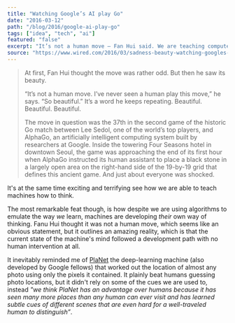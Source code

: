 ```yaml
---
title: "Watching Google’s AI play Go"
date: "2016-03-12"
path: "/blog/2016/google-ai-play-go"
tags: ["idea", "tech", "ai"]
featured: "false"
excerpt: "It’s not a human move — Fan Hui said. We are teaching computers how to think."
source: "https://www.wired.com/2016/03/sadness-beauty-watching-googles-ai-play-go/"
---
```


> At first, Fan Hui thought the move was rather odd. But then he saw its beauty.
>
> “It’s not a human move. I’ve never seen a human play this move,” he says. “So beautiful.” It’s a word he keeps repeating. Beautiful. Beautiful. Beautiful.
>
> The move in question was the 37th in the second game of the historic Go match between Lee Sedol, one of the world’s top players, and AlphaGo, an artificially intelligent computing system built by researchers at Google. Inside the towering Four Seasons hotel in downtown Seoul, the game was approaching the end of its first hour when AlphaGo instructed its human assistant to place a black stone in a largely open area on the right-hand side of the 19-by-19 grid that defines this ancient game. And just about everyone was shocked.

It's at the same time exciting and terrifying see how we are able to teach machines how to think.

The most remarkable feat though, is how despite we are using algorithms to emulate the way *we* learn, machines are developing *their* own way of thinking. Fanu Hui thought it was not a human move, which seems like an obvious statement, but it outlines an amazing reality, which is that the current state of the machine's mind followed a development path with no human intervention at all.

It inevitably reminded me of [PlaNet](https://www.technologyreview.com/s/600889/google-unveils-neural-network-with-superhuman-ability-to-determine-the-location-of-almost/) the deep-learning machine (also developed by Google fellows) that worked out the location of almost any photo using only the pixels it contained. It plainly beat humans guessing photo locations, but it didn't rely on some of the cues we are used to, instead *"we think PlaNet has an advantage over humans because it has seen many more places than any human can ever visit and has learned subtle cues of different scenes that are even hard for a well-traveled human to distinguish”*.